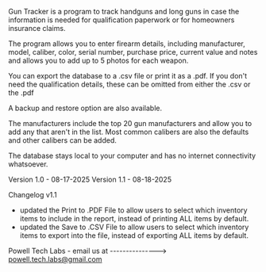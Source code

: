 Gun Tracker is a program to track handguns and long guns in case the information is needed for qualification paperwork or for homeowners insurance claims.

The program allows you to enter firearm details, including manufacturer, model, caliber, color, serial number, purchase price, current value and notes and allows you to add up to 5 photos for each weapon.

You can export the database to a .csv file or print it as a .pdf.  If you don't need the qualification details, these can be omitted from either the .csv or the .pdf 

A backup and restore option are also available.

The manufacturers include the top 20 gun manufacturers and allow you to add any that aren't in the list.  Most common calibers are also the defaults and other calibers can be added.

The database stays local to  your computer and has no internet connectivity whatsoever.

Version 1.0 - 08-17-2025
Version 1.1 - 08-18-2025

Changelog v1.1
- updated the Print to .PDF File to allow users to select which inventory items to include in the report, instead of printing ALL items by default.
- updated the Save to .CSV File to allow users to select which inventory items to export into the file, instead of exporting ALL items by default.

Powell Tech Labs - email us at ---------------> powell.tech.labs@gmail.com
